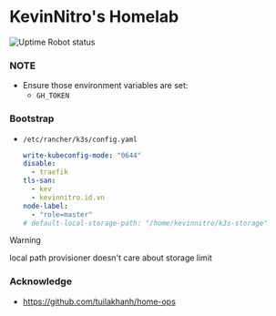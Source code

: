 # KevinNitro's Homelab

![Uptime Robot status](https://img.shields.io/uptimerobot/status/m801664720-cfdf48c08ed1816b35a48879?style=for-the-badge)

### NOTE

- Ensure those environment variables are set:
  - `GH_TOKEN`

### Bootstrap

- `/etc/rancher/k3s/config.yaml`
  ```yaml
  write-kubeconfig-mode: "0644"
  disable:
    - traefik
  tls-san:
    - kev
    - kevinnitro.id.vn
  node-label:
    - "role=master"
  # default-local-storage-path: "/home/kevinnitro/k3s-storage"
  ```

> [!WARNING]
> local path provisioner doesn't care about storage limit

### Acknowledge

- <https://github.com/tuilakhanh/home-ops>
